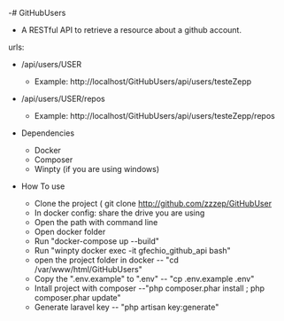-# GitHubUsers
- A RESTful API to retrieve a resource about a github account.

urls:
- /api/users/USER
    - Example: http://localhost/GitHubUsers/api/users/testeZepp

- /api/users/USER/repos
    - Example: http://localhost/GitHubUsers/api/users/testeZepp/repos

-  Dependencies
    - Docker
    - Composer
    - Winpty (if you are using windows)

 - How To use
    - Clone the project ( git clone http://github.com/zzzep/GitHubUser
    - In docker config: share the drive you are using
    - Open the path with command line
    - Open docker folder
    - Run "docker-compose up --build"
    - Run "winpty docker exec -it gfechio_github_api bash"
    - open the project folder in docker 
    -- "cd /var/www/html/GitHubUsers"
    - Copy the ".env.example" to ".env" 
    -- "cp .env.example .env"
    - Intall project with composer 
    --"php composer.phar install ; php composer.phar update"
    - Generate laravel key 
    -- "php artisan key:generate"
